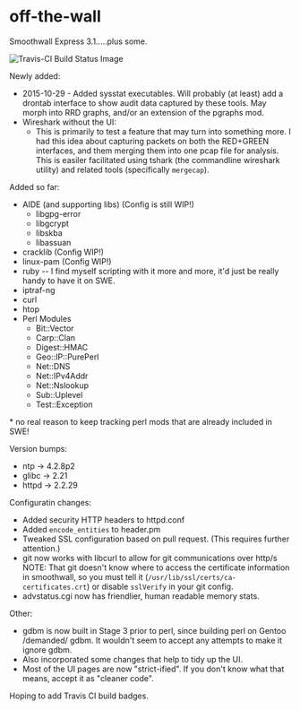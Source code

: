 off-the-wall
============
Smoothwall Express 3.1.....plus some.

![Travis-CI Build Status Image](https://travis-ci.org/d4t4king/off-the-wall.svg?branch=master)

Newly added:
* 2015-10-29 - Added sysstat executables.  Will probably (at least) add a drontab interface to show audit data captured by these tools.  May morph into RRD graphs, and/or an extension of the pgraphs mod.
* Wireshark without the UI:
	* This is primarily to test a feature that may turn into something more.  I had this idea about capturing packets on both the RED+GREEN interfaces, and them merging them into one pcap file for analysis.  This is easiler facilitated using tshark (the commandline wireshark utility) and related tools (specifically `mergecap`).

Added so far:
* AIDE (and supporting libs) (Config is still WIP!)
	* libgpg-error
	* libgcrypt
	* libskba
	* libassuan
* cracklib (Config WIP!)
* linux-pam (Config WIP!)
* ruby -- I find myself scripting with it more and more, it'd just be really handy to have it on SWE.
* iptraf-ng
* curl
* htop
* Perl Modules
	* Bit::Vector
	* Carp::Clan
	* Digest::HMAC
	* Geo::IP::PurePerl
	* Net::DNS
	* Net::IPv4Addr
	* Net::Nslookup
	* Sub::Uplevel
	* Test::Exception

\* no real reason to keep tracking perl mods that are already included in SWE!

Version bumps:
* ntp -> 4.2.8p2
* glibc -> 2.21
* httpd -> 2.2.29

Configuratin changes:
* Added security HTTP headers to httpd.conf
* Added `encode_entities` to header.pm
* Tweaked SSL configuration based on pull request.  (This requires further attention.)
* git now works with libcurl to allow for git communications over http/s
NOTE: That git doesn't know where to access the certificate information in smoothwall, so you must tell it (`/usr/lib/ssl/certs/ca-certificates.crt`) or disable `sslVerify` in your git config.
* advstatus.cgi now has friendlier, human readable memory stats.

Other:
* gdbm is now built in Stage 3 prior to perl, since building perl on Gentoo /demanded/ gdbm.  It wouldn't seem to accept any attempts to make it ignore gdbm.
* Also incorporated some changes that help to tidy up the UI.
* Most of the UI pages are now "strict-ified".  If you don't know what that means, accept it as "cleaner code".

Hoping to add Travis CI build badges.
